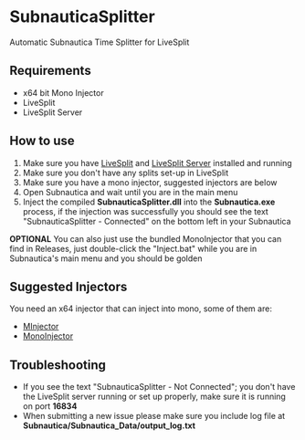 # SubnauticaSplitter
Automatic Subnautica Time Splitter for LiveSplit

## Requirements
* x64 bit Mono Injector
* LiveSplit
* LiveSplit Server


## How to use
1. Make sure you have [LiveSplit](http://livesplit.github.io/) and [LiveSplit Server](https://github.com/LiveSplit/LiveSplit.Server) installed and running
2. Make sure you don't have any splits set-up in LiveSplit
3. Make sure you have a mono injector, suggested injectors are below
4. Open Subnautica and wait until you are in the main menu
5. Inject the compiled **SubnauticaSplitter.dll** into the **Subnautica.exe** process, if the injection was successfully you should see the text "SubnauticaSplitter - Connected" on the bottom left in your Subnautica

**OPTIONAL**
You can also just use the bundled MonoInjector that you can find in Releases, just double-click the "Inject.bat" while you are in Subnautica's main menu and you should be golden

## Suggested Injectors
You need an x64 injector that can inject into mono, some of them are:
* [MInjector](https://github.com/EquiFox/MInjector)
* [MonoInjector](https://github.com/Michidu/MonoInjector)

## Troubleshooting
* If you see the text "SubnauticaSplitter - Not Connected"; you don't have the LiveSplit server running or set up properly, make sure it is running on port **16834**
* When submitting a new issue please make sure you include log file at **Subnautica/Subnautica_Data/output_log.txt**
